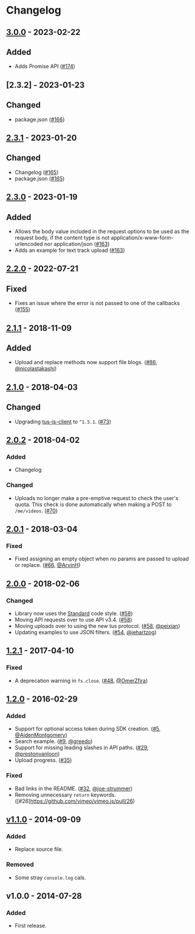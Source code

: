 # Changelog

## [3.0.0] - 2023-02-22
## Added
- Adds Promise API ([#174](https://github.com/vimeo/vimeo.js/pull/174))

## [2.3.2] - 2023-01-23
## Changed
- package.json ([#166](https://github.com/vimeo/vimeo.js/pull/166))

## [2.3.1] - 2023-01-20
## Changed
- Changelog ([#165](https://github.com/vimeo/vimeo.js/pull/165))
- package.json ([#165](https://github.com/vimeo/vimeo.js/pull/165))

## [2.3.0] - 2023-01-19
## Added
- Allows the body value included in the request options to be used as the request body, if the content type is not application/x-www-form-urlencoded nor application/json ([#163](https://github.com/vimeo/vimeo.js/pull/163))
- Adds an example for text track upload ([#163](https://github.com/vimeo/vimeo.js/pull/163))

## [2.2.0] - 2022-07-21
## Fixed
- Fixes an issue where the error is not passed to one of the callbacks ([#155](https://github.com/vimeo/vimeo.js/pull/155))

## [2.1.1] - 2018-11-09
## Added
- Upload and replace methods now support file blogs. ([#86](https://github.com/vimeo/vimeo.js/pull/86), [@nicolastakashi](https://github.com/nicolastakashi))

## [2.1.0] - 2018-04-03
## Changed
- Upgrading [tus-js-client](https://www.npmjs.com/package/tus-js-client) to `^1.5.1`. ([#73](https://github.com/vimeo/vimeo.js/issues/73))

## [2.0.2] - 2018-04-02
### Added
- Changelog

### Changed
- Uploads no longer make a pre-emptive request to check the user's quota. This check is done automatically when making a POST to `/me/videos`. ([#70](https://github.com/vimeo/vimeo.js/pull/70))

## [2.0.1] - 2018-03-04
### Fixed
- Fixed assigning an empty object when no params are passed to upload or replace. ([#66](https://github.com/vimeo/vimeo.js/pull/66), [@ArvinH](https://github.com/ArvinH))

## [2.0.0] - 2018-02-06
### Changed
- Library now uses the [Standard](https://standardjs.com/) code style.  ([#58](https://github.com/vimeo/vimeo.js/pull/58))
- Moving API requests over to use API v3.4. ([#58](https://github.com/vimeo/vimeo.js/pull/58))
- Moving uploads over to using the new tus protocol. ([#58](https://github.com/vimeo/vimeo.js/pull/58), [@peixian](https://github.com/peixian))
- Updating examples to use JSON filters. ([#54](https://github.com/vimeo/vimeo.js/pull/54), [@jehartzog](https://github.com/jehartzog))

## [1.2.1] - 2017-04-10
### Fixed
- A deprecation warning in `fs.close`. ([#48](https://github.com/vimeo/vimeo.js/issues/48), [@OmerZfira](https://github.com/OmerZfira))

## [1.2.0] - 2016-02-29
### Added
- Support for optional access token during SDK creation. ([#5](https://github.com/vimeo/vimeo.js/pull/5), [@AidenMontgomery](https://github.com/AidenMontgomery))
- Search example. ([#9](https://github.com/vimeo/vimeo.js/pull/9), [@greedo](https://github.com/greedo))
- Support for missing leading slashes in API paths. ([#29](https://github.com/vimeo/vimeo.js/pull/29), [@prestonvanloon](https://github.com/prestonvanloon))
- Upload progress. ([#35](https://github.com/vimeo/vimeo.js/pull/35))

### Fixed
- Bad links in the README. ([#32](https://github.com/vimeo/vimeo.js/pull/32), [@joe-strummer](https://github.com/joe-strummer))
- Removing unnecessary `return` keywords. ([#26]https://github.com/vimeo/vimeo.js/pull/26)

## [v1.1.0] - 2014-09-09
### Added
- Replace source file.

### Removed
- Some stray `console.log` cals.

## v1.0.0 - 2014-07-28
### Added
- First release.

[3.0.0]: https://github.com/vimeo/vimeo.js/compare/2.3.1...3.0.0
[2.3.1]: https://github.com/vimeo/vimeo.js/compare/2.3.0...2.3.1
[2.3.0]: https://github.com/vimeo/vimeo.js/compare/2.2.0...2.3.0
[2.2.0]: https://github.com/vimeo/vimeo.js/compare/2.1.1...2.2.0
[2.1.1]: https://github.com/vimeo/vimeo.js/compare/2.1.0...2.1.1
[2.1.0]: https://github.com/vimeo/vimeo.js/compare/2.0.2...2.1.0
[2.0.2]: https://github.com/vimeo/vimeo.js/compare/2.0.1...2.0.2
[2.0.1]: https://github.com/vimeo/vimeo.js/compare/2.0.0...2.0.1
[2.0.0]: https://github.com/vimeo/vimeo.js/compare/1.2.1...2.0.0
[1.2.1]: https://github.com/vimeo/vimeo.js/compare/1.2.0...1.2.1
[1.2.0]: https://github.com/vimeo/vimeo.js/compare/v1.1.0...1.2.0
[v1.1.0]: https://github.com/vimeo/vimeo.js/compare/v1.0.0...v1.1.0
